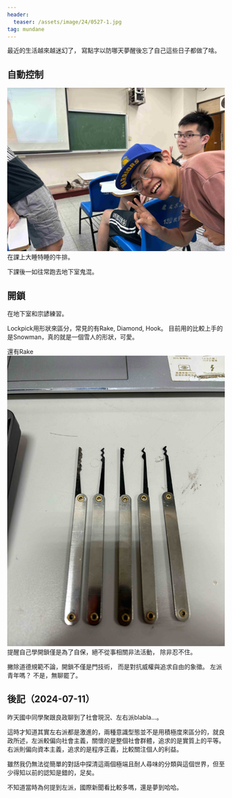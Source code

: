 ```yaml
---
header:
  teaser: /assets/image/24/0527-1.jpg
tag: mundane
---
```

最近的生活越來越迷幻了，
寫點字以防哪天夢醒後忘了自己這些日子都做了啥。

## 自動控制

![](/assets/image/24/0527-1.jpg)
在課上大睡特睡的牛排。

下課後一如往常跑去地下室鬼混。

## 開鎖

在地下室和宗諺練習。

Lockpick用形狀來區分，常見的有Rake, Diamond, Hook。
目前用的比較上手的是Snowman，真的就是一個雪人的形狀，可愛。

還有Rake  
![](/assets/image/24/0527-2.jpg)
提醒自己學開鎖僅是為了自保，絕不從事相關非法活動，
除非忍不住。

撇除道德規範不論，開鎖不僅是門技術，
而是對抗威權與追求自由的象徵。
左派青年嗎？ 不是，無聊罷了。

## 後記（2024-07-11）

昨天國中同學聚跟良政聊到了社會現況、左右派blabla...。

這時才知道其實左右派都是激進的，兩種意識型態並不是用積極度來區分的，就良政所述，左派較偏向社會主義，關懷的是整個社會群體，追求的是實質上的平等。右派則偏向資本主義，追求的是程序正義，比較關注個人的利益。

雖然我仍無法從簡單的對話中探清這兩個極端且耐人尋味的分類與這個世界，但至少得知以前的認知是錯的，足矣。

不知道當時為何提到左派，國際新聞看比較多嗎，還是夢到哈哈。


